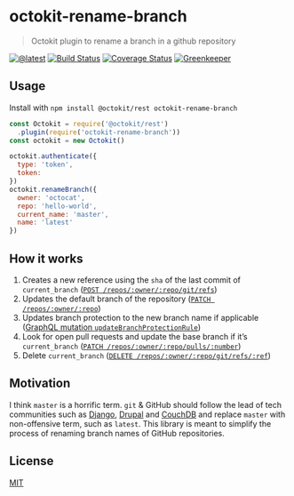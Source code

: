 # octokit-rename-branch

> Octokit plugin to rename a branch in a github repository

[![@latest](https://img.shields.io/npm/v/octokit-rename-branch.svg)](https://www.npmjs.com/package/octokit-rename-branch)
[![Build Status](https://travis-ci.com/gr2m/octokit-rename-branch.svg?branch=master)](https://travis-ci.com/gr2m/octokit-rename-branch)
[![Coverage Status](https://coveralls.io/repos/github/gr2m/octokit-rename-branch/badge.svg)](https://coveralls.io/github/gr2m/octokit-rename-branch)
[![Greenkeeper](https://badges.greenkeeper.io/gr2m/octokit-rename-branch.svg)](https://greenkeeper.io/)

## Usage

Install with `npm install @octokit/rest octokit-rename-branch`

```js
const Octokit = require('@octokit/rest')
  .plugin(require('octokit-rename-branch'))
const octokit = new Octokit()

octokit.authenticate({
  type: 'token',
  token:
})
octokit.renameBranch({
  owner: 'octocat',
  repo: 'hello-world',
  current_name: 'master',
  name: 'latest'
})
```

## How it works

1. Creates a new reference using the `sha` of the last commit of `current_branch`
   ([`POST /repos/:owner/:repo/git/refs`](https://developer.github.com/v3/git/refs/#create-a-reference))
2. Updates the default branch of the repository ([`PATCH /repos/:owner/:repo`](https://developer.github.com/v3/repos/#edit))
3. Updates branch protection to the new branch name if applicable ([GraphQL mutation `updateBranchProtectionRule`](https://developer.github.com/v4/mutation/updatebranchprotectionrule/))
4. Look for open pull requests and update the base branch if it’s `current_branch` ([`PATCH /repos/:owner/:repo/pulls/:number`](https://developer.github.com/v3/pulls/#update-a-pull-request))
5. Delete `current_branch` ([`DELETE /repos/:owner/:repo/git/refs/:ref`](https://developer.github.com/v3/git/refs/#delete-a-reference))

## Motivation

I think `master` is a horrific term. `git` & GitHub should follow the lead of
tech communities such as [Django](https://github.com/django/django/pull/2692),
[Drupal](https://www.drupal.org/project/drupal/issues/2275877) and
[CouchDB](https://issues.apache.org/jira/browse/COUCHDB-2248) and replace
`master` with non-offensive term, such as `latest`. This library is meant to
simplify the process of renaming branch names of GitHub repositories.

## License

[MIT](LICENSE)
